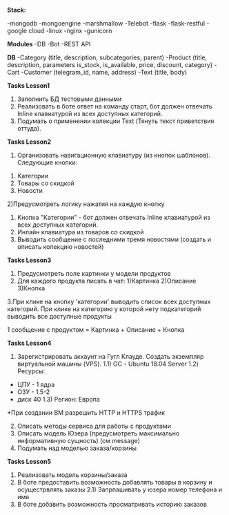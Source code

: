 **Stack:**

-mongodb
-mongoengine
-marshmallow
-Telebot
-flask
-flask-restful
-google cloud
-linux
-nginx
-gunicorn

**Modules**
-DB
-Bot
-REST API

**DB**
-Category
(title, description, subcategories, parent)
-Product
(title, description, parameters is_stock, is_available, price, discount, category)
-Cart
-Customer
(telegram_id, name, address)
-Text
(title, body)

**Tasks Lesson1**
1) Заполнить БД тестовыми данными
2) Реализовать в боте ответ на команду старт, бот должен отвечать Inline клавиатурой из
всех доступных категорий.
3) Подумать о применении колекции Text (Тянуть текст приветствия оттуда).

**Tasks Lesson2**
1) Организовать навигационную клавиатуру (из кнопок шаблонов). Следующие кнопки:
1. Категории
2. Товары со скидкой
3. Новости

2)Предусмотреть логику нажатия на каждую кнопку
1. Кнопка "Категории" - бот должен отвечать Inline клавиатурой из
всех доступных категорий.
2. Инлайн клавиатура из товаров со скидкой
3. Выводить сообщение с последними тремя новостями (создать и описать колекцию новостей)

**Tasks Lesson3**
1. Предусмотреть поле картинки у модели продуктов
2. Для каждого продукта писать в чат:
1)Картинка
2)Описание
3)Кнопка

3.При клике на кнопку 'категории' выводить список всех доступных категорий.
При клике на категорию у которой нету подкатегорий выводить все доступные продукты

1 сообщение с продуктом = Картинка + Описание + Кнопка

**Tasks Lesson4**
1) Зарегистрировать аккаунт на Гугл Клауде. Создать экземпляр виртуальной машины (VPS).
1.1) ОС - Ubuntu 18.04 Server
1.2) Ресурсы: 
- ЦПУ - 1 ядра
- ОЗУ - 1.5-2
- диск 40
1.3) Регион: Европа

*При создании ВМ разрешить HTTP и HTTPS трафик

2) Описать методы сервиса для работы с продуктами
3) Описать модель Юзера (предусмотреть максимально информативную сущность) (см message)
4) Подумать над моделью заказа/корзины

**Tasks Lesson5**
1) Реализовать модель корзины/заказа
2) В боте предоставить возможность добавлять товары в корзину и осущестрвлять заказы
2.1) Запрпашивать у юзера номер телефона и имя
3) В боте добавить возможность просматривать историю заказов